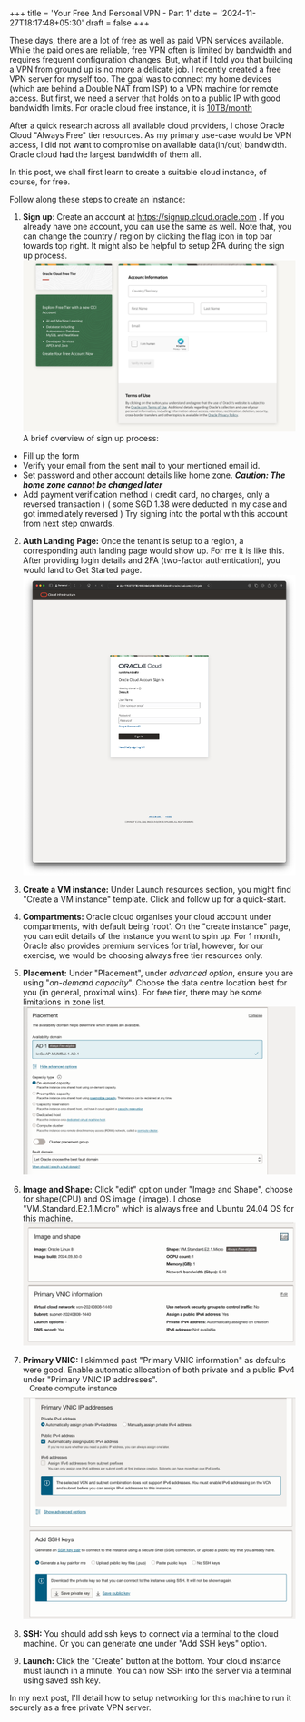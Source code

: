 +++
title = 'Your Free And Personal VPN - Part 1'
date = '2024-11-27T18:17:48+05:30'
draft = false
+++

These days, there are a lot of free as well as paid VPN services available. While the paid ones are reliable, free VPN often is limited by bandwidth and requires frequent configuration changes. But, what if I told you that building a VPN from ground up is no more a delicate job. I recently created a free VPN server for myself too. The goal was to connect my home devices (which are behind a Double NAT from ISP) to a VPN machine for remote access. But first, we need a server that holds on to a public IP with good bandwidth limits. For oracle cloud free instance, it is [10TB/month ](https://docs.oracle.com/en-us/iaas/Content/FreeTier/freetier_topic-Always_Free_Resources.htm#resources)

After a quick research across all available cloud providers, I chose Oracle Cloud "Always Free" tier resources. As my primary use-case would be VPN access, I did not want to compromise on available data(in/out) bandwidth. Oracle cloud had the largest bandwidth of them all. 

In this post, we shall first learn to create a suitable cloud instance, of course, for free.

Follow along these steps to create an instance:
1. **Sign up**: Create an account at https://signup.cloud.oracle.com . If you already have one account, you can use the same as well. Note that, you can change the country / region by clicking the flag icon in top bar towards top right. It might also be helpful to setup 2FA during the sign up process. 
[![Sign Up](./00SignUp.png)](./00SignUp.png)
A brief overview of sign up process:
- Fill up the form
- Verify your email from the sent mail to your mentioned email id.
- Set password and other account details like home zone. ***Caution: The home zone cannot be changed later***
- Add payment verification method ( credit card, no charges, only a reversed transaction ) ( some SGD 1.38 were deducted in my case and got immediately reversed )
Try signing into the portal with this account from next step onwards.  

2. **Auth Landing Page:** Once the tenant is setup to a region, a corresponding auth landing page would show up. For me it is like this. After providing login details and 2FA (two-factor authentication), you would land to Get Started page.
[![Authentication](./01AuthenticationPage.png)](./01AuthenticationPage.png)

3. **Create a VM instance:** Under Launch resources section, you might find "Create a VM instance" template. Click and follow up for a quick-start.

4. **Compartments:** Oracle cloud organises your cloud account under compartments, with default being 'root'. On the "create instance" page, you can edit details of the instance you want to spin up. For 1 month, Oracle also provides premium services for trial, however, for our exercise, we would be choosing always free tier resources only.

5. **Placement:** Under "Placement", under *advanced option*, ensure you are using "*on-demand capacity*". Choose the data centre location best for you (in general,  proximal wins). For free tier, there may be some limitations in zone list. [![Placement](./02Placement-AvailabilityZone.png)](./02Placement-AvailabilityZone.png)

6. **Image and Shape:** Click "edit" option under "Image and Shape", choose for shape(CPU) and OS image ( image). I chose "VM.Standard.E2.1.Micro" which is always free and Ubuntu 24.04 OS for this machine.
[![Image and Shape](./03ImageShape.png)](./03ImageShape.png)

7. **Primary VNIC:** I skimmed past "Primary VNIC information" as defaults were good. Enable automatic allocation of both private and a public IPv4 under "Primary VNIC IP addresses".
[![VNIC](./05VNIC.png)](./05VNIC.png)

8. **SSH:** You should add ssh keys to connect via a terminal to the cloud machine. Or you can generate one under "Add SSH keys" option.

9. **Launch:** Click the "Create" button at the bottom. Your cloud instance must launch in a minute. You can now SSH into the server via a terminal using saved ssh key.

In my next post, I'll detail how to setup networking for this machine to run it securely as a free private VPN server.